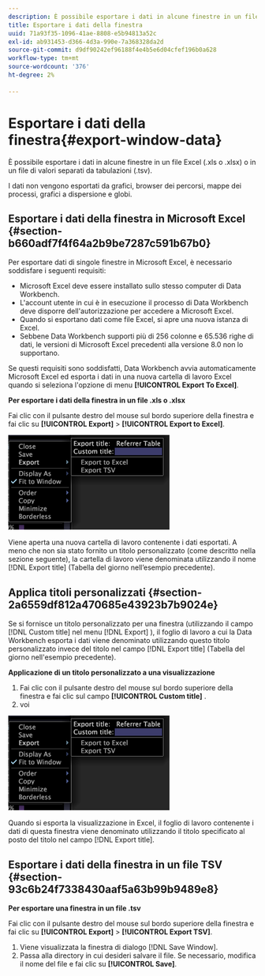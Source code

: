 ```yaml
---
description: È possibile esportare i dati in alcune finestre in un file Excel (.xls o .xlsx) o in un file di valori separati da tabulazioni (.tsv).
title: Esportare i dati della finestra
uuid: 71a93f35-1096-41ae-8808-e5b94813a52c
exl-id: ab931453-d366-4d3a-990e-7a368328da2d
source-git-commit: d9df90242ef96188f4e4b5e6d04cfef196b0a628
workflow-type: tm+mt
source-wordcount: '376'
ht-degree: 2%

---
```


# Esportare i dati della finestra{#export-window-data}

È possibile esportare i dati in alcune finestre in un file Excel (.xls o .xlsx) o in un file di valori separati da tabulazioni (.tsv).

I dati non vengono esportati da grafici, browser dei percorsi, mappe dei processi, grafici a dispersione e globi.

## Esportare i dati della finestra in Microsoft Excel {#section-b660adf7f4f64a2b9be7287c591b67b0}

Per esportare dati di singole finestre in Microsoft Excel, è necessario soddisfare i seguenti requisiti:

* Microsoft Excel deve essere installato sullo stesso computer di Data Workbench.
* L&#39;account utente in cui è in esecuzione il processo di Data Workbench deve disporre dell&#39;autorizzazione per accedere a Microsoft Excel.
* Quando si esportano dati come file Excel, si apre una nuova istanza di Excel.
* Sebbene Data Workbench supporti più di 256 colonne e 65.536 righe di dati, le versioni di Microsoft Excel precedenti alla versione 8.0 non lo supportano.

Se questi requisiti sono soddisfatti, Data Workbench avvia automaticamente Microsoft Excel ed esporta i dati in una nuova cartella di lavoro Excel quando si seleziona l&#39;opzione di menu **[!UICONTROL Export To Excel]**.

**Per esportare i dati della finestra in un file .xls o .xlsx**

Fai clic con il pulsante destro del mouse sul bordo superiore della finestra e fai clic su **[!UICONTROL Export]** > **[!UICONTROL Export to Excel]**.

![](assets/mnu_window_TitleBar_Export.png)

Viene aperta una nuova cartella di lavoro contenente i dati esportati. A meno che non sia stato fornito un titolo personalizzato (come descritto nella sezione seguente), la cartella di lavoro viene denominata utilizzando il nome [!DNL Export title] (Tabella del giorno nell’esempio precedente).

## Applica titoli personalizzati {#section-2a6559df812a470685e43923b7b9024e}

Se si fornisce un titolo personalizzato per una finestra (utilizzando il campo [!DNL Custom title] nel menu [!DNL Export] ), il foglio di lavoro a cui la Data Workbench esporta i dati viene denominato utilizzando questo titolo personalizzato invece del titolo nel campo [!DNL Export title] (Tabella del giorno nell&#39;esempio precedente).

**Applicazione di un titolo personalizzato a una visualizzazione**

1. Fai clic con il pulsante destro del mouse sul bordo superiore della finestra e fai clic sul campo **[!UICONTROL Custom title]** .
1. voi

![](assets/mnu_window_TitleBar_Export.png)

Quando si esporta la visualizzazione in Excel, il foglio di lavoro contenente i dati di questa finestra viene denominato utilizzando il titolo specificato al posto del titolo nel campo [!DNL Export title].

## Esportare i dati della finestra in un file TSV {#section-93c6b24f7338430aaf5a63b99b9489e8}

**Per esportare una finestra in un file .tsv**

Fai clic con il pulsante destro del mouse sul bordo superiore della finestra e fai clic su **[!UICONTROL Export]** > **[!UICONTROL Export TSV]**.

1. Viene visualizzata la finestra di dialogo [!DNL Save Window].
1. Passa alla directory in cui desideri salvare il file. Se necessario, modifica il nome del file e fai clic su **[!UICONTROL Save]**.
